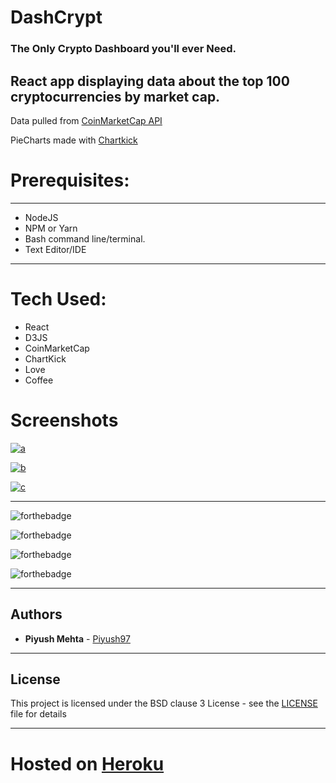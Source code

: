 # DashCrypt
### The Only Crypto Dashboard you'll ever Need.

## React app displaying data about the top 100 cryptocurrencies by market cap.

Data pulled from [CoinMarketCap API](https://coinmarketcap.com/api/)

PieCharts made with [Chartkick](https://www.chartkick.com/react)



# Prerequisites:
---------


* NodeJS
* NPM or Yarn
* Bash command line/terminal.
* Text Editor/IDE

---------

# Tech Used:

* React
* D3JS
* CoinMarketCap
* ChartKick
* Love
* Coffee

# Screenshots

<a href="https://ibb.co/iJpQ88"><img src="https://preview.ibb.co/fDdJT8/a.png" alt="a" border="0"></a>

<a href="https://ibb.co/noK3vo"><img src="https://preview.ibb.co/k80Xo8/b.png" alt="b" border="0"></a>

<a href="https://ibb.co/bZRBgT"><img src="https://preview.ibb.co/iW6BgT/c.png" alt="c" border="0"></a>


---------

![forthebadge](https://forthebadge.com/images/badges/built-with-love.svg)

![forthebadge](https://forthebadge.com/images/badges/60-percent-of-the-time-works-every-time.svg)

![forthebadge](https://forthebadge.com/images/badges/makes-people-smile.svg)

![forthebadge](https://forthebadge.com/images/badges/you-didnt-ask-for-this.svg)

------
## Authors

* **Piyush Mehta** - [Piyush97](https://github.com/piyush97)

--------
## License

This project is licensed under the BSD clause 3 License - see the [LICENSE](https://github.com/piyush97/DashCrypt/blob/master/LICENSE) file for details

--------

# Hosted on [Heroku](https://dashcrypt.herokuapp.com/)
